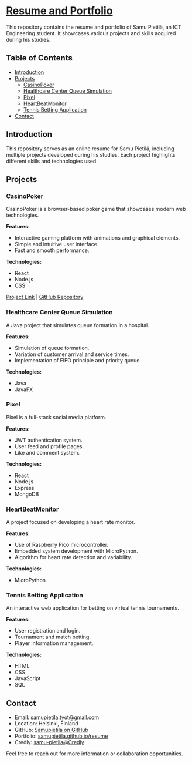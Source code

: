 # [Resume and Portfolio](https://samupietila.github.io/resume)

This repository contains the resume and portfolio of Samu Pietilä, an ICT Engineering student. It showcases various projects and skills acquired during his studies.

## Table of Contents

- [Introduction](#introduction)
- [Projects](#projects)
  - [CasinoPoker](#casinopoker)
  - [Healthcare Center Queue Simulation](#healthcare-center-queue-simulation)
  - [Pixel](#pixel)
  - [HeartBeatMonitor](#heartbeatmonitor)
  - [Tennis Betting Application](#tennis-betting-application)
- [Contact](#contact)

## Introduction

This repository serves as an online resume for Samu Pietilä, including multiple projects developed during his studies. Each project highlights different skills and technologies used.

## Projects

### CasinoPoker

CasinoPoker is a browser-based poker game that showcases modern web technologies.

**Features:**
- Interactive gaming platform with animations and graphical elements.
- Simple and intuitive user interface.
- Fast and smooth performance.

**Technologies:**
- React
- Node.js
- CSS

[Project Link](samupietila.github.io/resume) | [GitHub Repository](#)

### Healthcare Center Queue Simulation

A Java project that simulates queue formation in a hospital.

**Features:**
- Simulation of queue formation.
- Variation of customer arrival and service times.
- Implementation of FIFO principle and priority queue.

**Technologies:**
- Java
- JavaFX

### Pixel

Pixel is a full-stack social media platform.

**Features:**
- JWT authentication system.
- User feed and profile pages.
- Like and comment system.

**Technologies:**
- React
- Node.js
- Express
- MongoDB

### HeartBeatMonitor

A project focused on developing a heart rate monitor.

**Features:**
- Use of Raspberry Pico microcontroller.
- Embedded system development with MicroPython.
- Algorithm for heart rate detection and variability.

**Technologies:**
- MicroPython

### Tennis Betting Application

An interactive web application for betting on virtual tennis tournaments.

**Features:**
- User registration and login.
- Tournament and match betting.
- Player information management.

**Technologies:**
- HTML
- CSS
- JavaScript
- SQL

## Contact

- Email: samupietila.tyot@gmail.com
- Location: Helsinki, Finland
- GitHub: [Samupietila on GitHub](https://github.com/Samupietila)
- Portfolio: [samupietila.github.io/resume](https://samupietila.github.io/resume)
- Credly: [samu-pietila@Credly](https://www.credly.com/users/samu-pietila)

Feel free to reach out for more information or collaboration opportunities.
